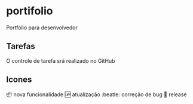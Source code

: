# portifolio

Portfólio para desenvolvedor

## Tarefas

O controle de tarefa srá realizado no GitHub

## Icones

:package: nova funcionalidade
:up: atualização
:beatle: correção de bug
:checkered_flag: release